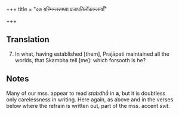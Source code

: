 +++
title = "०७ यस्मिन्त्स्तब्ध्वा प्रजापतिर्लोकान्त्सर्वाँ"

+++
## Translation
7. In what, having established \[them\], Prajāpati maintained all the  
worlds, that Skambha tell \[me\]: which forsooth is he?

## Notes
Many of our mss. appear to read *stabdhā́* in **a**, but it is doubtless  
only carelessness in writing. Here again, as above and in the verses  
below where the refrain is written out, part of the mss. accent *svít*.

